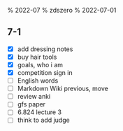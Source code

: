 % 2022-07
% zdszero
% 2022-07-01

## 7-1

- [x] add dressing notes
- [x] buy hair tools
- [x] goals, who i am
- [x] competition sign in
- [ ] English words
- [ ] Markdown Wiki previous, move
- [ ] review anki
- [ ] gfs paper
- [ ] 6.824 lecture 3
- [ ] think to add judge
